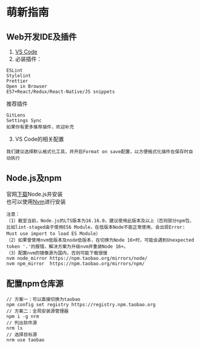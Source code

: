 # 萌新指南
## Web开发IDE及插件
1. [VS Code](https://code.visualstudio.com/download)
2. 必装插件：
```
ESLint
Stylelint
Prettier
Open in Browser
ES7+React/Redux/React-Native/JS snippets
```
推荐插件
```
GitLens
Settings Sync
如果你有更多推荐插件，欢迎补充
```
3. VS Code的相关配置
```
我们建议选择默认格式化工具，并开启Format on save配置，以方便格式化插件在保存时自动执行
```
## Node.js及npm
官网[下载](http://nodejs.cn/)Node.js并安装  
也可以使用[Nvm](https://github.com/coreybutler/nvm-windows)进行安装
```
注意：
（1）截至当前，Node.js的LTS版本为16.16.0，建议使用此版本及以上（否则部分npm包，比如lint-staged由于使用ES6 Module，在低版本Node不能正常使用，会出现Error: Must use import to load ES Module）
（2）如果曾使用nvm低版本及node低版本，在切换为Node 16+时，可能会遇到Unexpected token '.'的报错，解决方案为升级nvm并重装Node 16+。
（3）配置nvm的镜像源为国内，否则可能下载很慢
nvm node_mirror https://npm.taobao.org/mirrors/node/
nvm npm_mirror  https://npm.taobao.org/mirrors/npm/
```
## 配置npm仓库源
```
// 方案一：可以直接切换为taobao
npm config set registry https://registry.npm.taobao.org
// 方案二：全局安装源管理器
npm i -g nrm
// 列出软件源
nrm ls
// 选择目标源
nrm use taobao
```

